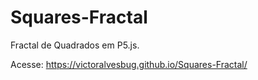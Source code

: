 # Squares-Fractal
Fractal de Quadrados em P5.js.

Acesse: https://victoralvesbug.github.io/Squares-Fractal/
